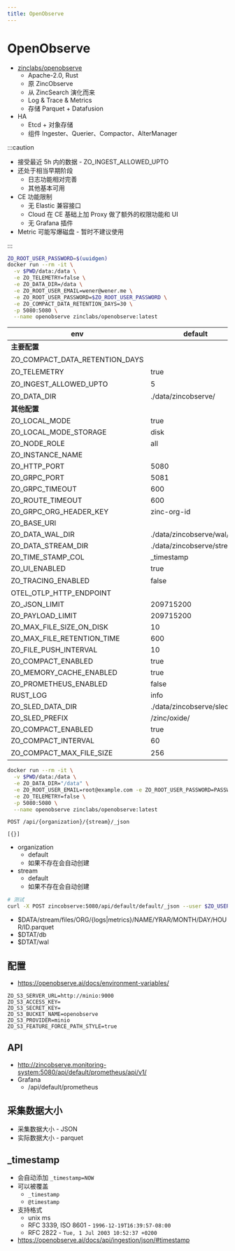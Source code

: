 ```yaml
---
title: OpenObserve
---
```


# OpenObserve

- [zinclabs/openobserve](https://github.com/zinclabs/openobserve)
  - Apache-2.0, Rust
  - 原 ZincObserve
  - 从 ZincSearch 演化而来
  - Log & Trace & Metrics
  - 存储 Parquet + Datafusion
- HA
  - Etcd + 对象存储
  - 组件 Ingester、Querier、Compactor、AlterManager

:::caution

- 接受最近 5h 内的数据 - ZO_INGEST_ALLOWED_UPTO
- 还处于相当早期阶段
  - 日志功能相对完善
  - 其他基本可用
- CE 功能限制
  - 无 Elastic 兼容接口
  - Cloud 在 CE 基础上加 Proxy 做了额外的权限功能和 UI
  - 无 Grafana 插件
- Metric 可能写爆磁盘 - 暂时不建议使用

:::

```bash
ZO_ROOT_USER_PASSWORD=$(uuidgen)
docker run --rm -it \
  -v $PWD/data:/data \
  -e ZO_TELEMETRY=false \
  -e ZO_DATA_DIR=/data \
  -e ZO_ROOT_USER_EMAIL=wener@wener.me \
  -e ZO_ROOT_USER_PASSWORD=$ZO_ROOT_USER_PASSWORD \
  -e ZO_COMPACT_DATA_RETENTION_DAYS=30 \
  -p 5080:5080 \
  --name openobserve zinclabs/openobserve:latest
```

| env                            | default                    | note                |
| ------------------------------ | -------------------------- | ------------------- |
| **主要配置**                   |
| ZO_COMPACT_DATA_RETENTION_DAYS |                            | 保留多少天          |
| ZO_TELEMETRY                   | true                       |
| ZO_INGEST_ALLOWED_UPTO         | 5                          | 允许插入 5h 内数据  |
| ZO_DATA_DIR                    | ./data/zincobserve/        |
| **其他配置**                   |
| ZO_LOCAL_MODE                  | true                       |
| ZO_LOCAL_MODE_STORAGE          | disk                       | s3                  |
| ZO_NODE_ROLE                   | all                        |
| ZO_INSTANCE_NAME               |
| ZO_HTTP_PORT                   | 5080                       |
| ZO_GRPC_PORT                   | 5081                       |
| ZO_GRPC_TIMEOUT                | 600                        |
| ZO_ROUTE_TIMEOUT               | 600                        |
| ZO_GRPC_ORG_HEADER_KEY         | zinc-org-id                |
| ZO_BASE_URI                    |
| ZO_DATA_WAL_DIR                | ./data/zincobserve/wal/    | $ZO_DATA_DIR/wal    |
| ZO_DATA_STREAM_DIR             | ./data/zincobserve/stream/ | $ZO_DATA_DIR/stream |
| ZO_TIME_STAMP_COL              | \_timestamp                |
| ZO_UI_ENABLED                  | true                       |
| ZO_TRACING_ENABLED             | false                      | 发送                |
| OTEL_OTLP_HTTP_ENDPOINT        |
| ZO_JSON_LIMIT                  | 209715200                  | 200M                |
| ZO_PAYLOAD_LIMIT               | 209715200                  | 200M                |
| ZO_MAX_FILE_SIZE_ON_DISK       | 10                         | 10mb                |
| ZO_MAX_FILE_RETENTION_TIME     | 600                        | 600s                |
| ZO_FILE_PUSH_INTERVAL          | 10                         | 10s                 |
| ZO_COMPACT_ENABLED             | true                       |
| ZO_MEMORY_CACHE_ENABLED        | true                       |
| ZO_PROMETHEUS_ENABLED          | false                      | /metrics            |
| RUST_LOG                       | info                       |
| ZO_SLED_DATA_DIR               | ./data/zincobserve/sled/   |
| ZO_SLED_PREFIX                 | /zinc/oxide/               |
| ZO_COMPACT_ENABLED             | true                       |
| ZO_COMPACT_INTERVAL            | 60                         |
| ZO_COMPACT_MAX_FILE_SIZE       | 256                        | 多少 MB 时 compact  |

```bash
docker run --rm -it \
  -v $PWD/data:/data \
  -e ZO_DATA_DIR="/data" \
  -e ZO_ROOT_USER_EMAIL=root@example.com -e ZO_ROOT_USER_PASSWORD=PASSWORD \
  -e ZO_TELEMETRY=false \
  -p 5080:5080 \
  --name openobserve zinclabs/openobserve:latest
```

```http
POST /api/{organization}/{stream}/_json

[{}]
```

- organization
  - default
  - 如果不存在会自动创建
- stream
  - default
  - 如果不存在会自动创建

```bash
# 测试
curl -X POST zincobserve:5080/api/default/default/_json --user $ZO_USER --password $ZO_PASSWORD -d '[]'
```

- $DATA/stream/files/ORG/{logs|metrics}/NAME/YRAR/MONTH/DAY/HOUR/ID.parquet
- $DTAT/db
- $DTAT/wal

## 配置

- https://openobserve.ai/docs/environment-variables/

```
ZO_S3_SERVER_URL=http://minio:9000
ZO_S3_ACCESS_KEY=
ZO_S3_SECRET_KEY=
ZO_S3_BUCKET_NAME=openobserve
ZO_S3_PROVIDER=minio
ZO_S3_FEATURE_FORCE_PATH_STYLE=true
```

## API

- http://zincobserve.monitoring-system:5080/api/default/prometheus/api/v1/
- Grafana
  - /api/default/prometheus

## 采集数据大小

- 采集数据大小 - JSON
- 实际数据大小 - parquet

## \_timestamp

- 会自动添加 `_timestamp=NOW`
- 可以被覆盖
  - `_timestamp`
  - `@timestamp`
- 支持格式
  - unix ms
  - RFC 3339, ISO 8601 - `1996-12-19T16:39:57-08:00`
  - RFC 2822 - `Tue, 1 Jul 2003 10:52:37 +0200`
- https://openobserve.ai/docs/api/ingestion/json/#timestamp
